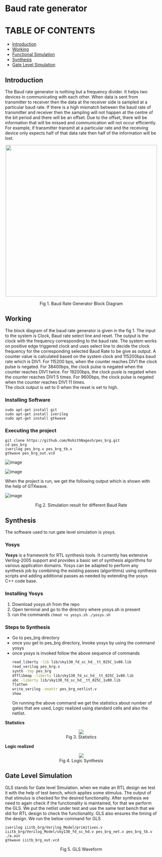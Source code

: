 # Baud rate generator
# TABLE OF CONTENTS
- [Introduction](#introduction)
- [Working](#working)
- [Functional Simulation](#functional-simulation)
- [Synthesis](#synthesis)
- [Gate Level Simulation](#gate-level-simulation)

## Introduction
The Baud rate generator is nothing but a frequency divider. It helps two devices in communicating with each other. When data is sent from transmitter to receiver then the data at the receiver side is sampled at a particular baud rate. If there is a high mismatch between the baud rate of transmitter and receiver then the sampling will not happen at the centre of the bit period and there will be an offset. Due to the offset, there will be information that will be missed and communication will not occur efficiently. For example, if transmitter transmit at a particular rate and the receiving device only expects half of that data rate then half of the information will be lost.
<p align="center">
  <img src="https://user-images.githubusercontent.com/110080106/182206317-3a1935dd-f6a0-4392-a50a-39bada827bf4.png" width="500"/>
</p>
<p align="center">
  Fig 1. Baud Rate Generator Block Diagram
</p>

## Working 
The block diagram of the baud rate generator is given in the fig 1. The input to the system is Clock, Baud rate select line and reset. The output is the clock with the frequency corresponding to the baud rate. 
The system works on positive edge triggered clock and uses select line to decide the clock frequency for the corresponding selected Baud Rate to be give as output. A counter value is calculated based on the system clock and 115200bps baud rate which is DIV1. For 115200 bps, when the counter reaches DIV1 the clock pulse is negated. For 38400bps, the clock pulse is negated when the counter reaches DIV1 twice. For 19200bps, the clock pusle is negated when the counter reaches DIV1 5 times. For 9600bps, the clock pulse is negated when the counter reaches DIV1 11 times.<br>
The clock output is set to 0 when the reset is set to high.
### Installing Software 
```
sudo apt-get install git 
sudo apt-get install iverilog 
sudo apt-get install gtkwave 
```
### Executing the project
```
git clone https://github.com/RohithNagesh/pes_brg.git
cd pes_brg
iverilog pes_brg.v pes_brg_tb.v 
gtkwave pes_brg_out.vcd
```
![image](https://github.com/RohithNagesh/pes_brg/assets/103078929/87e37de0-0692-4fea-9f04-441eac7c7a2f)

![image](https://github.com/RohithNagesh/pes_brg/assets/103078929/817c37b4-2d15-4c64-81dc-6ef3dfbb643c)

When the project is run, we get the following output which is shown with the help of GTKwave. 

![image](https://github.com/RohithNagesh/pes_brg/assets/103078929/fbc9d960-6638-4442-9519-cb7d10aada29)
<p align="center">
  Fig 2. Simulation result for different Baud Rate
</p>

## Synthesis 
The software used to run gate level simulation is yosys.
### Yosys
**Yosys** is a framework for RTL synthesis tools. It currently has extensive Verilog-2005 support and provides a basic set of synthesis algorithms for various application domains.
Yosys can be adapted to perform any synthesis job by combining the existing passes (algorithms) using synthesis scripts and adding additional passes as needed by extending the yosys C++ code base.
### Installing Yosys
1. Download yosys.sh from the repo
2. Open terminal and go to the directory where yosys.sh is present
3. run the commands `chmod +x yosys.sh` `./yosys.sh`
### Steps to Synthesis
- Go to pes_brg directory
- once you get to pes_brg directory, Invoke yosys by using the command yosys
- once yosys is invoked follow the above sequence of commands
  ``` sh
  read_liberty -lib lib/sky130_fd_sc_hd__tt_025C_1v80.lib  
  read_verilog pes_brg.v
  synth -top pes_brg
  dfflibmap -liberty lib/sky130_fd_sc_hd__tt_025C_1v80.lib 
  abc -liberty lib/sky130_fd_sc_hd__tt_025C_1v80.lib
  flatten
  write_verilog -noattr pes_brg_netlist.v
  show
  ```
  On running the above command we get the statistics about number of gates that are used, Logic realized using standard cells and also the netlist.

**Statistics**
<p align="center">
  <img src="https://github.com/RohithNagesh/pes_brg/assets/103078929/6f0ad7ea-7e2a-4373-9f36-11048acba062"><br>
  Fig 3. Statistics 
</p>

**Logic realized**
<p align="center">
  <img src="https://github.com/RohithNagesh/pes_brg/assets/103078929/03de3ec1-506c-4230-848b-407a0f4e106b"><br>
  Fig 4. Logic Synthesis
</p>

## Gate Level Simulation
GLS stands for Gate level Simulation. when we make an RTL design we test it with the help of test bench, which applies some stimulus. The output of that stimulus is checked for the desired functionality. After synthesis we need to again check if the functionality is maintained, for that we perform the GLS. We put the netlist under test and use the same test bench that we did for RTL design to check the functionality. GLS also ensures the timing of the design.
We run the below command for GLS

```
iverilog iiitb_brg/Verilog_Model/primitives.v iiitb_brg/Verilog_Model/sky130_fd_sc_hd.v pes_brg_net.v pes_brg_tb.v
./a.out
gtkwave iiitb_brg_out.vcd
```
<p align="center">
  Fig 5. GLS Waveform
</p>

